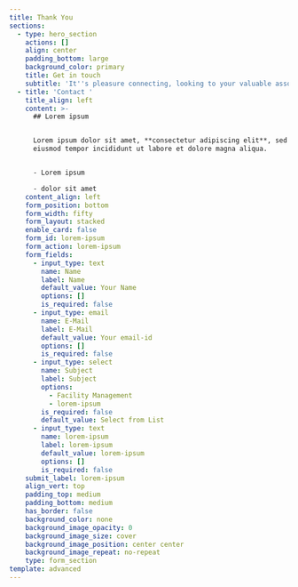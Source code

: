 ```yaml
---
title: Thank You
sections:
  - type: hero_section
    actions: []
    align: center
    padding_bottom: large
    background_color: primary
    title: Get in touch
    subtitle: 'It''s pleasure connecting, looking to your valuable association'
  - title: 'Contact '
    title_align: left
    content: >-
      ## Lorem ipsum


      Lorem ipsum dolor sit amet, **consectetur adipiscing elit**, sed do
      eiusmod tempor incididunt ut labore et dolore magna aliqua.


      - Lorem ipsum

      - dolor sit amet
    content_align: left
    form_position: bottom
    form_width: fifty
    form_layout: stacked
    enable_card: false
    form_id: lorem-ipsum
    form_action: lorem-ipsum
    form_fields:
      - input_type: text
        name: Name
        label: Name
        default_value: Your Name
        options: []
        is_required: false
      - input_type: email
        name: E-Mail
        label: E-Mail
        default_value: Your email-id
        options: []
        is_required: false
      - input_type: select
        name: Subject
        label: Subject
        options:
          - Facility Management
          - lorem-ipsum
        is_required: false
        default_value: Select from List
      - input_type: text
        name: lorem-ipsum
        label: lorem-ipsum
        default_value: lorem-ipsum
        options: []
        is_required: false
    submit_label: lorem-ipsum
    align_vert: top
    padding_top: medium
    padding_bottom: medium
    has_border: false
    background_color: none
    background_image_opacity: 0
    background_image_size: cover
    background_image_position: center center
    background_image_repeat: no-repeat
    type: form_section
template: advanced
---
```

